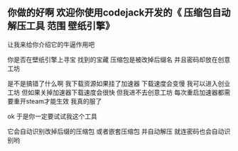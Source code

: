 ## 你做的好啊 欢迎你使用codejack开发的《 压缩包自动解压工具  范围 壁纸引擎》

让我来给你介绍它的牛逼作用吧

你是否在壁纸引擎上寻宝 找到的宝藏 压缩包是被改掉后缀名 并且密码却放在创意工坊


是不是搞错了什么啊 我下载资源如果挂了加速器 下载速度会变慢 我可以进入创业工坊 但如果关掉加速器下载速度会很快 但我进不去创意工坊 每次重启加速器都需要重开steam才能生效 我真的服了 

ok 于是你一定要试试我这个工具 

它会自动识别改掉后缀的压缩包 或者嵌套压缩包 并自动解压 就连密码也会自动识别哟

